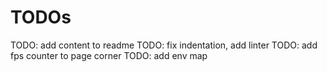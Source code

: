 # TODOs

TODO: add content to readme
TODO: fix indentation, add linter
TODO: add fps counter to page corner
TODO: add env map
